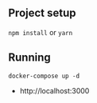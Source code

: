 ## Project setup

`npm install` or `yarn`

## Running

`docker-compose up -d` 

- http://localhost:3000
